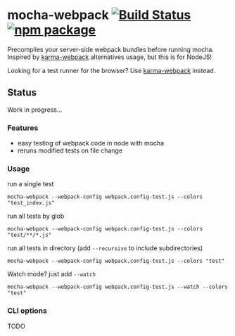 # mocha-webpack [![Build Status][build-badge]][build] [![npm package][npm-badge]][npm]

Precompiles your server-side webpack bundles before running mocha.  Inspired by [karma-webpack] alternatives usage, but this is for NodeJS!

Looking for a test runner for the browser? Use [karma-webpack] instead.

## Status

Work in progress...


### Features
- easy testing of webpack code in node with mocha
- reruns modified tests on file change

### Usage


run a single test
```
mocha-webpack --webpack-config webpack.config-test.js --colors "test_index.js"
```

run all tests by glob
```
mocha-webpack --webpack-config webpack.config-test.js --colors "test/**/*.js"
```

run all tests in directory (add `--recursive` to include subdirectories)
```
mocha-webpack --webpack-config webpack.config-test.js --colors "test"
```

Watch mode? just add `--watch`
```
mocha-webpack --webpack-config webpack.config-test.js --watch --colors "test"
```

### CLI options

TODO


##

[karma-webpack]: https://github.com/webpack/karma-webpack

[build-badge]: https://travis-ci.org/zinserjan/mocha-webpack.svg?branch=master
[build]: https://travis-ci.org/zinserjan/mocha-webpack

[npm-badge]: https://img.shields.io/npm/v/mocha-webpack.svg?style=flat-square
[npm]: https://www.npmjs.org/package/mocha-webpack
